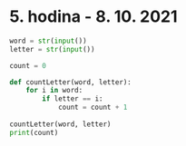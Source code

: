 # 5. hodina - 8. 10. 2021

``` python
word = str(input()) 
letter = str(input()) 

count = 0 

def countLetter(word, letter): 
    for i in word: 
        if letter == i: 
            count = count + 1 
 
countLetter(word, letter) 
print(count)
```
